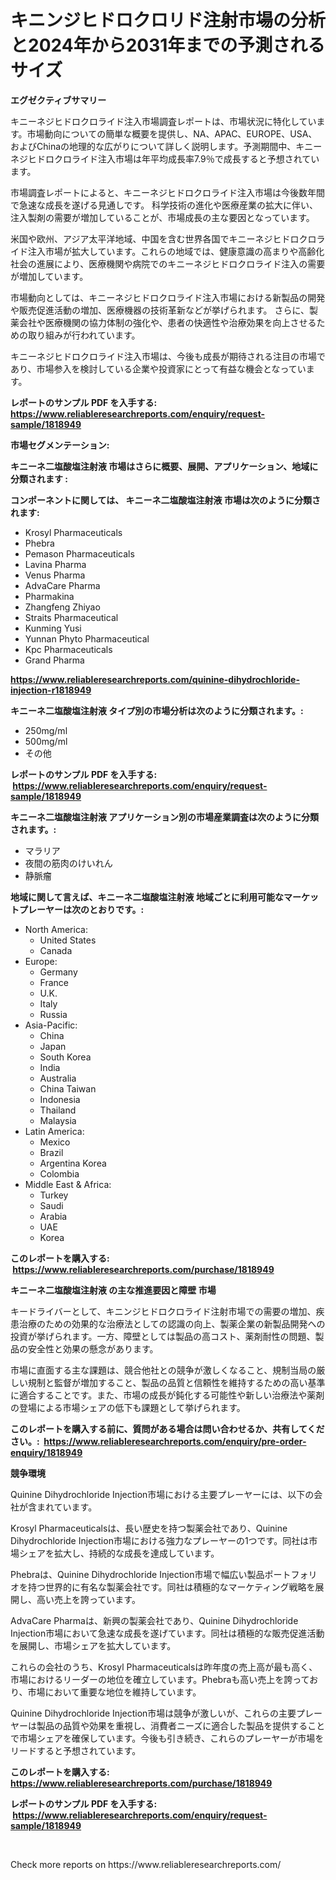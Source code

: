 <p><h1>キニンジヒドロクロリド注射市場の分析と2024年から2031年までの予測されるサイズ</h1></p><p><strong>エグゼクティブサマリー</strong></p>
<p><p>キニーネジヒドロクロライド注入市場調査レポートは、市場状況に特化しています。市場動向についての簡単な概要を提供し、NA、APAC、EUROPE、USA、およびChinaの地理的な広がりについて詳しく説明します。予測期間中、キニーネジヒドロクロライド注入市場は年平均成長率7.9％で成長すると予想されています。</p><p>市場調査レポートによると、キニーネジヒドロクロライド注入市場は今後数年間で急速な成長を遂げる見通しです。 科学技術の進化や医療産業の拡大に伴い、注入製剤の需要が増加していることが、市場成長の主な要因となっています。</p><p>米国や欧州、アジア太平洋地域、中国を含む世界各国でキニーネジヒドロクロライド注入市場が拡大しています。これらの地域では、健康意識の高まりや高齢化社会の進展により、医療機関や病院でのキニーネジヒドロクロライド注入の需要が増加しています。</p><p>市場動向としては、キニーネジヒドロクロライド注入市場における新製品の開発や販売促進活動の増加、医療機器の技術革新などが挙げられます。 さらに、製薬会社や医療機関の協力体制の強化や、患者の快適性や治療効果を向上させるための取り組みが行われています。</p><p>キニーネジヒドロクロライド注入市場は、今後も成長が期待される注目の市場であり、市場参入を検討している企業や投資家にとって有益な機会となっています。</p></p>
<p><strong>レポートのサンプル PDF を入手する: <a href="https://www.reliableresearchreports.com/enquiry/request-sample/1818949">https://www.reliableresearchreports.com/enquiry/request-sample/1818949</a></strong></p>
<p><strong>市場セグメンテーション:</strong></p>
<p><strong> キニーネ二塩酸塩注射液 市場はさらに概要、展開、アプリケーション、地域に分類されます :</strong></p>
<p><strong>コンポーネントに関しては、 キニーネ二塩酸塩注射液 市場は次のように分類されます: &nbsp;</strong></p>
<p><ul><li>Krosyl Pharmaceuticals</li><li>Phebra</li><li>Pemason Pharmaceuticals</li><li>Lavina Pharma</li><li>Venus Pharma</li><li>AdvaCare Pharma</li><li>Pharmakina</li><li>Zhangfeng Zhiyao</li><li>Straits Pharmaceutical</li><li>Kunming Yusi</li><li>Yunnan Phyto Pharmaceutical</li><li>Kpc Pharmaceuticals</li><li>Grand Pharma</li></ul></p>
<p><strong><a href="https://www.reliableresearchreports.com/quinine-dihydrochloride-injection-r1818949">https://www.reliableresearchreports.com/quinine-dihydrochloride-injection-r1818949</a></strong></p>
<p><strong> キニーネ二塩酸塩注射液 タイプ別の市場分析は次のように分類されます。:</strong></p>
<p><ul><li>250mg/ml</li><li>500mg/ml</li><li>その他</li></ul></p>
<p><strong>レポートのサンプル PDF を入手する: &nbsp;<a href="https://www.reliableresearchreports.com/enquiry/request-sample/1818949">https://www.reliableresearchreports.com/enquiry/request-sample/1818949</a></strong></p>
<p><strong> キニーネ二塩酸塩注射液 アプリケーション別の市場産業調査は次のように分類されます。:</strong></p>
<p><ul><li>マラリア</li><li>夜間の筋肉のけいれん</li><li>静脈瘤</li></ul></p>
<p><strong>地域に関して言えば、キニーネ二塩酸塩注射液 地域ごとに利用可能なマーケットプレーヤーは次のとおりです。:</strong></p>
<p><ul>
    <li>
        North America:
        <ul>
            <li>United States</li>
            <li>Canada</li>
        </ul>
    </li>
    <li>
        Europe:
        <ul>
            <li>Germany</li>
            <li>France</li>
            <li>U.K.</li>
            <li>Italy</li>
            <li>Russia</li>
        </ul>
    </li>
    <li>
        Asia-Pacific:
        <ul>
            <li>China</li>
            <li>Japan</li>
            <li>South Korea</li>
            <li>India</li>
            <li>Australia</li>
            <li>China Taiwan</li>
            <li>Indonesia</li>
            <li>Thailand</li>
            <li>Malaysia</li>
        </ul>
    </li>
    <li>
        Latin America:
        <ul>
            <li>Mexico</li>
            <li>Brazil</li>
            <li>Argentina Korea</li>
            <li>Colombia</li>
        </ul>
    </li>
    <li>
        Middle East & Africa:
        <ul>
            <li>Turkey</li>
            <li>Saudi</li>
            <li>Arabia</li>
            <li>UAE</li>
            <li>Korea</li>
        </ul>
    </li>
    </ul></p>
<p><strong>このレポートを購入する: &nbsp;<a href="https://www.reliableresearchreports.com/purchase/1818949">https://www.reliableresearchreports.com/purchase/1818949</a></strong></p>
<p><strong>キニーネ二塩酸塩注射液 の主な推進要因と障壁 市場</strong></p>
<p><p>キードライバーとして、キニンジヒドロクロライド注射市場での需要の増加、疾患治療のための効果的な治療法としての認識の向上、製薬企業の新製品開発への投資が挙げられます。一方、障壁としては製品の高コスト、薬剤耐性の問題、製品の安全性と効果の懸念があります。</p><p>市場に直面する主な課題は、競合他社との競争が激しくなること、規制当局の厳しい規制と監督が増加すること、製品の品質と信頼性を維持するための高い基準に適合することです。また、市場の成長が鈍化する可能性や新しい治療法や薬剤の登場による市場シェアの低下も課題として挙げられます。</p></p>
<p><strong>このレポートを購入する前に、質問がある場合は問い合わせるか、共有してください。:&nbsp; <a href="https://www.reliableresearchreports.com/enquiry/pre-order-enquiry/1818949">https://www.reliableresearchreports.com/enquiry/pre-order-enquiry/1818949</a></strong></p>
<p><strong>競争環境</strong></p>
<p><p>Quinine Dihydrochloride Injection市場における主要プレーヤーには、以下の会社が含まれています。</p><p>Krosyl Pharmaceuticalsは、長い歴史を持つ製薬会社であり、Quinine Dihydrochloride Injection市場における強力なプレーヤーの1つです。同社は市場シェアを拡大し、持続的な成長を達成しています。</p><p>Phebraは、Quinine Dihydrochloride Injection市場で幅広い製品ポートフォリオを持つ世界的に有名な製薬会社です。同社は積極的なマーケティング戦略を展開し、高い売上を誇っています。</p><p>AdvaCare Pharmaは、新興の製薬会社であり、Quinine Dihydrochloride Injection市場において急速な成長を遂げています。同社は積極的な販売促進活動を展開し、市場シェアを拡大しています。</p><p>これらの会社のうち、Krosyl Pharmaceuticalsは昨年度の売上高が最も高く、市場におけるリーダーの地位を確立しています。Phebraも高い売上を誇っており、市場において重要な地位を維持しています。</p><p>Quinine Dihydrochloride Injection市場は競争が激しいが、これらの主要プレーヤーは製品の品質や効果を重視し、消費者ニーズに適合した製品を提供することで市場シェアを確保しています。今後も引き続き、これらのプレーヤーが市場をリードすると予想されています。</p></p>
<p><strong>このレポートを購入する: &nbsp; <a href="https://www.reliableresearchreports.com/purchase/1818949">https://www.reliableresearchreports.com/purchase/1818949</a></strong></p>
<p><strong>レポートのサンプル PDF を入手する: &nbsp;<a href="https://www.reliableresearchreports.com/enquiry/request-sample/1818949">https://www.reliableresearchreports.com/enquiry/request-sample/1818949</a></strong><strong></strong></p>
<p>&nbsp;</p>
<p>Check more reports on https://www.reliableresearchreports.com/</p>